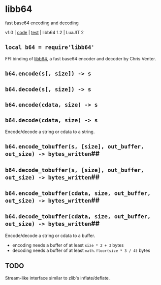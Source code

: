 # libb64
fast base64 encoding and decoding

v1.0 | [code](http://code.google.com/p/lua-files/source/browse/libb64.lua) | [test](http://code.google.com/p/lua-files/source/browse/libb64_test.lua) | libb64 1.2 | LuaJIT 2

## `local b64 = require'libb64'`

FFI binding of [libb64](http://libb64.sourceforge.net/), a fast base64 encoder and decoder by Chris Venter.

## `b64.encode(s[, size]) -> s`
## `b64.decode(s[, size]) -> s`
## `b64.encode(cdata, size) -> s`
## `b64.decode(cdata, size) -> s`

Encode/decode a string or cdata to a string.

## `b64.encode_tobuffer(s, [size], out_buffer, out_size) -> bytes_written`##
## `b64.decode_tobuffer(s, [size], out_buffer, out_size) -> bytes_written`##
## `b64.encode_tobuffer(cdata, size, out_buffer, out_size) -> bytes_written`##
## `b64.decode_tobuffer(cdata, size, out_buffer, out_size) -> bytes_written`##

Encode/decode a string or cdata to a buffer.
  * encoding needs a buffer of at least `size * 2 + 3` bytes
  * decoding needs a buffer of at least `math.floor(size * 3 / 4)` bytes

## TODO

Stream-like interface similar to zlib's inflate/deflate.
